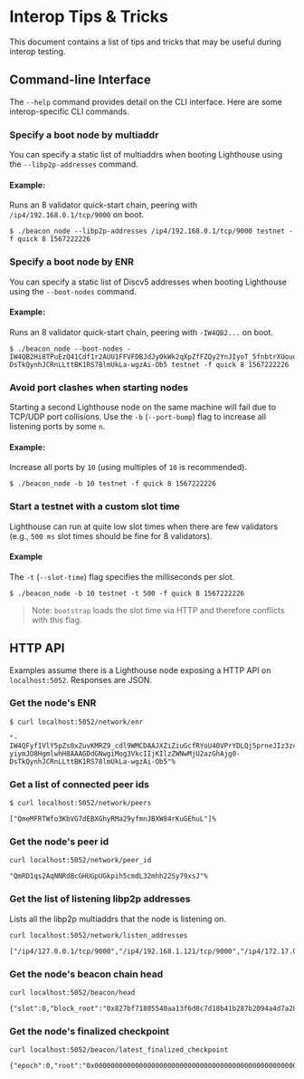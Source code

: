 # Interop Tips & Tricks

This document contains a list of tips and tricks that may be useful during
interop testing.

## Command-line Interface

The `--help` command provides detail on the CLI interface. Here are some
interop-specific CLI commands.

### Specify a boot node by multiaddr

You can specify a static list of multiaddrs when booting Lighthouse using
the `--libp2p-addresses` command.

#### Example:

Runs an 8 validator quick-start chain, peering with `/ip4/192.168.0.1/tcp/9000` on boot.

```
$ ./beacon_node --libp2p-addresses /ip4/192.168.0.1/tcp/9000 testnet -f quick 8 1567222226
```

### Specify a boot node by ENR

You can specify a static list of Discv5 addresses when booting Lighthouse using
the `--boot-nodes` command.

#### Example:

Runs an 8 validator quick-start chain, peering with `-IW4QB2...` on boot.

```
$ ./beacon_node --boot-nodes -IW4QB2Hi8TPuEzQ41Cdf1r2AUU1FFVFDBJdJyOkWk2qXpZfFZQy2YnJIyoT_5fnbtrXUouoskmydZl4pIg90clIkYUDgmlwhH8AAAGDdGNwgiMog3VkcIIjKIlzZWNwMjU2azGhAjg0-DsTkQynhJCRnLLttBK1RS78lmUkLa-wgzAi-Ob5 testnet -f quick 8 1567222226
```

### Avoid port clashes when starting nodes

Starting a second Lighthouse node on the same machine will fail due to TCP/UDP
port collisions. Use the `-b` (`--port-bump`) flag to increase all listening
ports by some `n`.

#### Example:

Increase all ports by `10` (using multiples of `10` is recommended).

```
$ ./beacon_node -b 10 testnet -f quick 8 1567222226
```

### Start a testnet with a custom slot time

Lighthouse can run at quite low slot times when there are few validators (e.g.,
`500 ms` slot times should be fine for 8 validators).

#### Example

The `-t` (`--slot-time`) flag specifies the milliseconds per slot.

```
$ ./beacon_node -b 10 testnet -t 500 -f quick 8 1567222226
```

> Note: `bootstrap` loads the slot time via HTTP and therefore conflicts with
> this flag.

## HTTP API

Examples assume there is a Lighthouse node exposing a HTTP API on
`localhost:5052`. Responses are JSON.

### Get the node's ENR

```
$ curl localhost:5052/network/enr

"-IW4QFyf1VlY5pZs0xZuvKMRZ9_cdl9WMCDAAJXZiZiuGcfRYoU40VPrYDLQj5prneJIz3zcbTjHp9BbThc-yiymJO8HgmlwhH8AAAGDdGNwgiMog3VkcIIjKIlzZWNwMjU2azGhAjg0-DsTkQynhJCRnLLttBK1RS78lmUkLa-wgzAi-Ob5"%
```

### Get a list of connected peer ids

```
$ curl localhost:5052/network/peers

["QmeMFRTWfo3KbVG7dEBXGhyRMa29yfmnJBXW84rKuGEhuL"]%
```

### Get the node's peer id

```
curl localhost:5052/network/peer_id

"QmRD1qs2AqNNRdBcGHUGpUGkpih5cmdL32mhh22Sy79xsJ"%
```

### Get the list of listening libp2p addresses

Lists all the libp2p multiaddrs that the node is listening on.

```
curl localhost:5052/network/listen_addresses

["/ip4/127.0.0.1/tcp/9000","/ip4/192.168.1.121/tcp/9000","/ip4/172.17.0.1/tcp/9000","/ip4/172.42.0.1/tcp/9000","/ip6/::1/tcp/9000","/ip6/fdd3:c293:1bc::203/tcp/9000","/ip6/fdd3:c293:1bc:0:9aa9:b2ea:c610:44db/tcp/9000"]%
```

### Get the node's beacon chain head

```
curl localhost:5052/beacon/head

{"slot":0,"block_root":"0x827bf71805540aa13f6d8c7d18b41b287b2094a4d7a28cbb8deb061dbf5df4f5","state_root":"0x90a78d73294bc9c7519a64e1912161be0e823eb472012ff54204e15a4d717fa5"}%
```

### Get the node's finalized checkpoint

```
curl localhost:5052/beacon/latest_finalized_checkpoint

{"epoch":0,"root":"0x0000000000000000000000000000000000000000000000000000000000000000"}%
```
